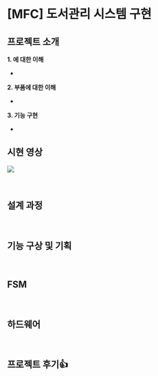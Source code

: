 # [MFC] 도서관리 시스템 구현

## 프로젝트 소개

**1. 에 대한 이해**

- 
  
**2. 부품에 대한 이해**

- 

**3. 기능 구현**

-

## 시현 영상
[![](https://img.youtube.com/vi/smmDdZrMl2k/0.jpg)](https://youtu.be/smmDdZrMl2k?t=0s)

<br>


## 설계 과정

<br>


## 기능 구상 및 기획



<br>

## FSM

<br>

## 하드웨어

<br>




## 프로젝트 후기👍
